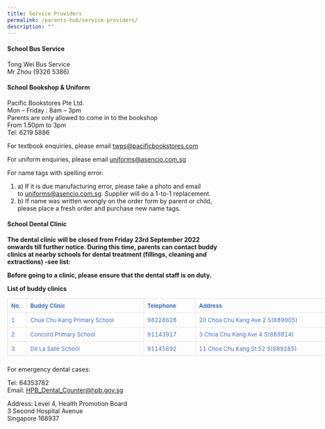 ```yaml
---
title: Service Providers
permalink: /parents-hub/service-providers/
description: ""
---
```

#### School Bus Service

Tong Wei Bus Service  
Mr Zhou (9326 5386)

#### School Bookshop & Uniform

Pacific Bookstores Pte Ltd.  
Mon – Friday : 8am – 3pm  
Parents are only allowed to come in to the bookshop  
From 1.50pm to 3pm  
Tel: 6219 5886

For textbook enquiries, please email [twps@pacificbookstores.com](mailto:twps@pacificbookstores.com)

For uniform enquiries, please email [uniforms@asencio.com.sg](mailto:uniforms@asencio.com.sg)

For name tags with spelling error:

1.  a) If it is due manufacturing error, please take a photo and email to [uniforms@asencio.com.sg](mailto:uniforms@asencio.com.sg). Supplier will do a 1-to-1 replacement.
2.  b) If name was written wrongly on the order form by parent or child, please place a fresh order and purchase new name tags.

#### School Dental Clinic

**The dental clinic will be closed from Friday 23rd September 2022 onwards till further notice. During this time, parents can contact buddy clinics at nearby schools for dental treatment (fillings, cleaning and extractions) -see list:**

**Before going to a clinic, please ensure that the dental staff is on duty.**

**List of buddy clinics**

<table border="0" cellspacing="0" cellpadding="0" style="box-sizing: border-box; border-width: 1px 0px 0px 1px; border-style: solid; border-color: rgba(0, 0, 0, 0.1); border-image: initial; font-size: 15px; font-style: inherit; font-weight: inherit; margin: 0px 0px 1.5em; outline: 0px; padding: 0px; vertical-align: baseline; border-collapse: separate; border-spacing: 0px; width: 807.896px;"><tbody style="box-sizing: border-box; border: 0px; font-size: 15px; font-style: inherit; font-weight: inherit; margin: 0px; outline: 0px; padding: 0px; vertical-align: baseline;"><tr style="box-sizing: border-box; border: 0px; font-size: 15px; font-style: inherit; font-weight: inherit; margin: 0px; outline: 0px; padding: 0px; vertical-align: baseline;"><td valign="top" style="box-sizing: border-box; border-width: 0px 1px 1px 0px; border-style: solid; border-color: rgba(0, 0, 0, 0.1); border-image: initial; font-size: 15px; font-style: inherit; font-weight: inherit; margin: 0px; outline: 0px; padding: 8px; vertical-align: baseline; text-align: left; width: 44.0104px;"><div style="box-sizing: border-box; border: 0px; font-size: 15px; font-style: inherit; font-weight: inherit; margin: 0px; outline: 0px; padding: 0px; vertical-align: baseline;"><span style="box-sizing: border-box; border: 0px; font-size: small; font-style: inherit; font-weight: inherit; margin: 0px; outline: 0px; padding: 0px; vertical-align: baseline;"><span style="box-sizing: border-box; border: 0px; font-size: 13px; font-style: inherit; font-weight: inherit; margin: 0px; outline: 0px; padding: 0px; vertical-align: baseline; color: rgb(68, 114, 196);"><b style="box-sizing: border-box; font-weight: 700;">No.</b></span></span></div></td><td valign="top" style="box-sizing: border-box; border-width: 0px 1px 1px 0px; border-style: solid; border-color: rgba(0, 0, 0, 0.1); border-image: initial; font-size: 15px; font-style: inherit; font-weight: inherit; margin: 0px; outline: 0px; padding: 8px; vertical-align: baseline; text-align: left; width: 269.573px;"><div style="box-sizing: border-box; border: 0px; font-size: 15px; font-style: inherit; font-weight: inherit; margin: 0px; outline: 0px; padding: 0px; vertical-align: baseline;"><span style="box-sizing: border-box; border: 0px; font-size: small; font-style: inherit; font-weight: inherit; margin: 0px; outline: 0px; padding: 0px; vertical-align: baseline;"><span style="box-sizing: border-box; border: 0px; font-size: 13px; font-style: inherit; font-weight: inherit; margin: 0px; outline: 0px; padding: 0px; vertical-align: baseline; color: rgb(68, 114, 196);"><b style="box-sizing: border-box; font-weight: 700;">Buddy Clinic</b></span></span></div></td><td valign="top" style="box-sizing: border-box; border-width: 0px 1px 1px 0px; border-style: solid; border-color: rgba(0, 0, 0, 0.1); border-image: initial; font-size: 15px; font-style: inherit; font-weight: inherit; margin: 0px; outline: 0px; padding: 8px; vertical-align: baseline; text-align: left; width: 119.198px;"><div style="box-sizing: border-box; border: 0px; font-size: 15px; font-style: inherit; font-weight: inherit; margin: 0px; outline: 0px; padding: 0px; vertical-align: baseline;"><span style="box-sizing: border-box; border: 0px; font-size: small; font-style: inherit; font-weight: inherit; margin: 0px; outline: 0px; padding: 0px; vertical-align: baseline;"><span style="box-sizing: border-box; border: 0px; font-size: 13px; font-style: inherit; font-weight: inherit; margin: 0px; outline: 0px; padding: 0px; vertical-align: baseline; color: rgb(68, 114, 196);"><b style="box-sizing: border-box; font-weight: 700;">Telephone</b></span></span></div></td><td valign="top" style="box-sizing: border-box; border-width: 0px 1px 1px 0px; border-style: solid; border-color: rgba(0, 0, 0, 0.1); border-image: initial; font-size: 15px; font-style: inherit; font-weight: inherit; margin: 0px; outline: 0px; padding: 8px; vertical-align: baseline; text-align: left; width: 374.115px;"><div style="box-sizing: border-box; border: 0px; font-size: 15px; font-style: inherit; font-weight: inherit; margin: 0px; outline: 0px; padding: 0px; vertical-align: baseline;"><span style="box-sizing: border-box; border: 0px; font-size: small; font-style: inherit; font-weight: inherit; margin: 0px; outline: 0px; padding: 0px; vertical-align: baseline;"><span style="box-sizing: border-box; border: 0px; font-size: 13px; font-style: inherit; font-weight: inherit; margin: 0px; outline: 0px; padding: 0px; vertical-align: baseline; color: rgb(68, 114, 196);"><b style="box-sizing: border-box; font-weight: 700;">Address</b></span></span></div></td></tr><tr style="box-sizing: border-box; border: 0px; font-size: 15px; font-style: inherit; font-weight: inherit; margin: 0px; outline: 0px; padding: 0px; vertical-align: baseline;"><td valign="top" style="box-sizing: border-box; border-width: 0px 1px 1px 0px; border-style: solid; border-color: rgba(0, 0, 0, 0.1); border-image: initial; font-size: 15px; font-style: inherit; font-weight: inherit; margin: 0px; outline: 0px; padding: 8px; vertical-align: baseline; text-align: left; width: 44.0104px;"><div style="box-sizing: border-box; border: 0px; font-size: 15px; font-style: inherit; font-weight: inherit; margin: 0px; outline: 0px; padding: 0px; vertical-align: baseline;"><span style="box-sizing: border-box; border: 0px; font-size: small; font-style: inherit; font-weight: inherit; margin: 0px; outline: 0px; padding: 0px; vertical-align: baseline;"><span style="box-sizing: border-box; border: 0px; font-size: 13px; font-style: inherit; font-weight: inherit; margin: 0px; outline: 0px; padding: 0px; vertical-align: baseline; color: rgb(68, 114, 196);">1</span></span></div></td><td valign="top" style="box-sizing: border-box; border-width: 0px 1px 1px 0px; border-style: solid; border-color: rgba(0, 0, 0, 0.1); border-image: initial; font-size: 15px; font-style: inherit; font-weight: inherit; margin: 0px; outline: 0px; padding: 8px; vertical-align: baseline; text-align: left; width: 269.573px;"><div style="box-sizing: border-box; border: 0px; font-size: 15px; font-style: inherit; font-weight: inherit; margin: 0px; outline: 0px; padding: 0px; vertical-align: baseline;"><span style="box-sizing: border-box; border: 0px; font-size: small; font-style: inherit; font-weight: inherit; margin: 0px; outline: 0px; padding: 0px; vertical-align: baseline;"><span style="box-sizing: border-box; border: 0px; font-size: 13px; font-style: inherit; font-weight: inherit; margin: 0px; outline: 0px; padding: 0px; vertical-align: baseline; color: rgb(68, 114, 196);">Chua Chu Kang Primary School</span></span></div></td><td valign="top" style="box-sizing: border-box; border-width: 0px 1px 1px 0px; border-style: solid; border-color: rgba(0, 0, 0, 0.1); border-image: initial; font-size: 15px; font-style: inherit; font-weight: inherit; margin: 0px; outline: 0px; padding: 8px; vertical-align: baseline; text-align: left; width: 119.198px;"><div style="box-sizing: border-box; border: 0px; font-size: 15px; font-style: inherit; font-weight: inherit; margin: 0px; outline: 0px; padding: 0px; vertical-align: baseline;"><span style="box-sizing: border-box; border: 0px; font-size: small; font-style: inherit; font-weight: inherit; margin: 0px; outline: 0px; padding: 0px; vertical-align: baseline;"><span style="box-sizing: border-box; border: 0px; font-size: 13px; font-style: inherit; font-weight: inherit; margin: 0px; outline: 0px; padding: 0px; vertical-align: baseline; color: rgb(68, 114, 196);">98228628</span></span></div></td><td valign="top" style="box-sizing: border-box; border-width: 0px 1px 1px 0px; border-style: solid; border-color: rgba(0, 0, 0, 0.1); border-image: initial; font-size: 15px; font-style: inherit; font-weight: inherit; margin: 0px; outline: 0px; padding: 8px; vertical-align: baseline; text-align: left; width: 374.115px;"><div style="box-sizing: border-box; border: 0px; font-size: 15px; font-style: inherit; font-weight: inherit; margin: 0px; outline: 0px; padding: 0px; vertical-align: baseline;"><span style="box-sizing: border-box; border: 0px; font-size: small; font-style: inherit; font-weight: inherit; margin: 0px; outline: 0px; padding: 0px; vertical-align: baseline;"><span style="box-sizing: border-box; border: 0px; font-size: 13px; font-style: inherit; font-weight: inherit; margin: 0px; outline: 0px; padding: 0px; vertical-align: baseline; color: rgb(68, 114, 196);">20 Choa Chu Kang Ave 2 S(689905)</span></span></div></td></tr><tr style="box-sizing: border-box; border: 0px; font-size: 15px; font-style: inherit; font-weight: inherit; margin: 0px; outline: 0px; padding: 0px; vertical-align: baseline;"><td valign="top" style="box-sizing: border-box; border-width: 0px 1px 1px 0px; border-style: solid; border-color: rgba(0, 0, 0, 0.1); border-image: initial; font-size: 15px; font-style: inherit; font-weight: inherit; margin: 0px; outline: 0px; padding: 8px; vertical-align: baseline; text-align: left; width: 44.0104px;"><div style="box-sizing: border-box; border: 0px; font-size: 15px; font-style: inherit; font-weight: inherit; margin: 0px; outline: 0px; padding: 0px; vertical-align: baseline;"><span style="box-sizing: border-box; border: 0px; font-size: small; font-style: inherit; font-weight: inherit; margin: 0px; outline: 0px; padding: 0px; vertical-align: baseline;"><span style="box-sizing: border-box; border: 0px; font-size: 13px; font-style: inherit; font-weight: inherit; margin: 0px; outline: 0px; padding: 0px; vertical-align: baseline; color: rgb(68, 114, 196);">2</span></span></div></td><td valign="top" style="box-sizing: border-box; border-width: 0px 1px 1px 0px; border-style: solid; border-color: rgba(0, 0, 0, 0.1); border-image: initial; font-size: 15px; font-style: inherit; font-weight: inherit; margin: 0px; outline: 0px; padding: 8px; vertical-align: baseline; text-align: left; width: 269.573px;"><div style="box-sizing: border-box; border: 0px; font-size: 15px; font-style: inherit; font-weight: inherit; margin: 0px; outline: 0px; padding: 0px; vertical-align: baseline;"><span style="box-sizing: border-box; border: 0px; font-size: small; font-style: inherit; font-weight: inherit; margin: 0px; outline: 0px; padding: 0px; vertical-align: baseline;"><span style="box-sizing: border-box; border: 0px; font-size: 13px; font-style: inherit; font-weight: inherit; margin: 0px; outline: 0px; padding: 0px; vertical-align: baseline; color: rgb(68, 114, 196);">Concord Primary School</span></span></div></td><td valign="top" style="box-sizing: border-box; border-width: 0px 1px 1px 0px; border-style: solid; border-color: rgba(0, 0, 0, 0.1); border-image: initial; font-size: 15px; font-style: inherit; font-weight: inherit; margin: 0px; outline: 0px; padding: 8px; vertical-align: baseline; text-align: left; width: 119.198px;"><div style="box-sizing: border-box; border: 0px; font-size: 15px; font-style: inherit; font-weight: inherit; margin: 0px; outline: 0px; padding: 0px; vertical-align: baseline;"><span style="box-sizing: border-box; border: 0px; font-size: small; font-style: inherit; font-weight: inherit; margin: 0px; outline: 0px; padding: 0px; vertical-align: baseline;"><span style="box-sizing: border-box; border: 0px; font-size: 13px; font-style: inherit; font-weight: inherit; margin: 0px; outline: 0px; padding: 0px; vertical-align: baseline; color: rgb(68, 114, 196);">91143917</span></span></div></td><td valign="top" style="box-sizing: border-box; border-width: 0px 1px 1px 0px; border-style: solid; border-color: rgba(0, 0, 0, 0.1); border-image: initial; font-size: 15px; font-style: inherit; font-weight: inherit; margin: 0px; outline: 0px; padding: 8px; vertical-align: baseline; text-align: left; width: 374.115px;"><div style="box-sizing: border-box; border: 0px; font-size: 15px; font-style: inherit; font-weight: inherit; margin: 0px; outline: 0px; padding: 0px; vertical-align: baseline;"><span style="box-sizing: border-box; border: 0px; font-size: small; font-style: inherit; font-weight: inherit; margin: 0px; outline: 0px; padding: 0px; vertical-align: baseline;"><span style="box-sizing: border-box; border: 0px; font-size: 13px; font-style: inherit; font-weight: inherit; margin: 0px; outline: 0px; padding: 0px; vertical-align: baseline; color: rgb(68, 114, 196);">3 Choa Chu Kang Ave 4 S(689814)</span></span></div></td></tr><tr style="box-sizing: border-box; border: 0px; font-size: 15px; font-style: inherit; font-weight: inherit; margin: 0px; outline: 0px; padding: 0px; vertical-align: baseline;"><td valign="top" style="box-sizing: border-box; border-width: 0px 1px 1px 0px; border-style: solid; border-color: rgba(0, 0, 0, 0.1); border-image: initial; font-size: 15px; font-style: inherit; font-weight: inherit; margin: 0px; outline: 0px; padding: 8px; vertical-align: baseline; text-align: left; width: 44.0104px;"><div style="box-sizing: border-box; border: 0px; font-size: 15px; font-style: inherit; font-weight: inherit; margin: 0px; outline: 0px; padding: 0px; vertical-align: baseline;"><span style="box-sizing: border-box; border: 0px; font-size: small; font-style: inherit; font-weight: inherit; margin: 0px; outline: 0px; padding: 0px; vertical-align: baseline;"><span style="box-sizing: border-box; border: 0px; font-size: 13px; font-style: inherit; font-weight: inherit; margin: 0px; outline: 0px; padding: 0px; vertical-align: baseline; color: rgb(68, 114, 196);">3</span></span></div></td><td valign="top" style="box-sizing: border-box; border-width: 0px 1px 1px 0px; border-style: solid; border-color: rgba(0, 0, 0, 0.1); border-image: initial; font-size: 15px; font-style: inherit; font-weight: inherit; margin: 0px; outline: 0px; padding: 8px; vertical-align: baseline; text-align: left; width: 269.573px;"><div style="box-sizing: border-box; border: 0px; font-size: 15px; font-style: inherit; font-weight: inherit; margin: 0px; outline: 0px; padding: 0px; vertical-align: baseline;"><span style="box-sizing: border-box; border: 0px; font-size: small; font-style: inherit; font-weight: inherit; margin: 0px; outline: 0px; padding: 0px; vertical-align: baseline;"><span style="box-sizing: border-box; border: 0px; font-size: 13px; font-style: inherit; font-weight: inherit; margin: 0px; outline: 0px; padding: 0px; vertical-align: baseline; color: rgb(68, 114, 196);">De La Salle School</span></span></div></td><td valign="top" style="box-sizing: border-box; border-width: 0px 1px 1px 0px; border-style: solid; border-color: rgba(0, 0, 0, 0.1); border-image: initial; font-size: 15px; font-style: inherit; font-weight: inherit; margin: 0px; outline: 0px; padding: 8px; vertical-align: baseline; text-align: left; width: 119.198px;"><div style="box-sizing: border-box; border: 0px; font-size: 15px; font-style: inherit; font-weight: inherit; margin: 0px; outline: 0px; padding: 0px; vertical-align: baseline;"><span style="box-sizing: border-box; border: 0px; font-size: small; font-style: inherit; font-weight: inherit; margin: 0px; outline: 0px; padding: 0px; vertical-align: baseline;"><span style="box-sizing: border-box; border: 0px; font-size: 13px; font-style: inherit; font-weight: inherit; margin: 0px; outline: 0px; padding: 0px; vertical-align: baseline; color: rgb(68, 114, 196);">91145692</span></span></div></td><td valign="top" style="box-sizing: border-box; border-width: 0px 1px 1px 0px; border-style: solid; border-color: rgba(0, 0, 0, 0.1); border-image: initial; font-size: 15px; font-style: inherit; font-weight: inherit; margin: 0px; outline: 0px; padding: 8px; vertical-align: baseline; text-align: left; width: 374.115px;"><div style="box-sizing: border-box; border: 0px; font-size: 15px; font-style: inherit; font-weight: inherit; margin: 0px; outline: 0px; padding: 0px; vertical-align: baseline;"><span style="box-sizing: border-box; border: 0px; font-size: small; font-style: inherit; font-weight: inherit; margin: 0px; outline: 0px; padding: 0px; vertical-align: baseline;"><span style="box-sizing: border-box; border: 0px; font-size: 13px; font-style: inherit; font-weight: inherit; margin: 0px; outline: 0px; padding: 0px; vertical-align: baseline; color: rgb(68, 114, 196);">11 Choa Chu Kang St 52 S(689285)</span></span></div></td></tr></tbody></table>

For emergency dental cases:

Tel: 64353782  
Email: [HPB\_Dental\_Counter@hpb.gov.sg](mailto:HPB_Dental_Counter@hpb.gov.sg)

Address: Level 4, Health Promotion Board  
3 Second Hospital Avenue  
Singapore 168937